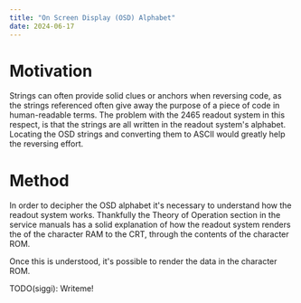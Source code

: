 ```yaml
---
title: "On Screen Display (OSD) Alphabet"
date: 2024-06-17
---
```


# Motivation

Strings can often provide solid clues or anchors when reversing code, as the strings referenced
often give away the purpose of a piece of code in human-readable terms.
The problem with the 2465 readout system in this respect, is that the strings are all written
in the readout system's alphabet.
Locating the OSD strings and converting them to ASCII would greatly help the reversing effort.

# Method

In order to decipher the OSD alphabet it's necessary to understand how the readout system works.
Thankfully the Theory of Operation section in the service manuals has a solid explanation of how
the readout system renders the of the character RAM to the CRT, through the contents of the
character ROM.

Once this is understood, it's possible to render the data in the character ROM.

TODO(siggi): Writeme!
